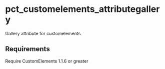 pct_customelements_attributegallery
===================================

Gallery attribute for customelements

Requirements
---

Require CustomElements 1.1.6 or greater

